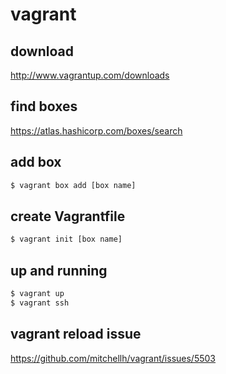 vagrant
===

download
---
http://www.vagrantup.com/downloads

find boxes
---
https://atlas.hashicorp.com/boxes/search

add box
---
```bash
$ vagrant box add [box name]
```

create Vagrantfile
---
```bash
$ vagrant init [box name]
```

up and running
---
```bash
$ vagrant up
$ vagrant ssh
```

vagrant reload issue
---
https://github.com/mitchellh/vagrant/issues/5503
